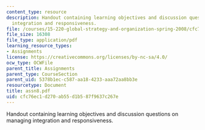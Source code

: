 ```yaml
---
content_type: resource
description: Handout containing learning objectives and discussion questions on managing
  integration and responsiveness.
file: /courses/15-220-global-strategy-and-organization-spring-2008/cfc76ec1d270ab55d1b587f9637c267e_assn8.pdf
file_size: 16308
file_type: application/pdf
learning_resource_types:
- Assignments
license: https://creativecommons.org/licenses/by-nc-sa/4.0/
ocw_type: OCWFile
parent_title: Assignments
parent_type: CourseSection
parent_uid: 5378b1ec-c587-aa18-4233-aaa72aa8bb3e
resourcetype: Document
title: assn8.pdf
uid: cfc76ec1-d270-ab55-d1b5-87f9637c267e
---
```

Handout containing learning objectives and discussion questions on managing integration and responsiveness.
